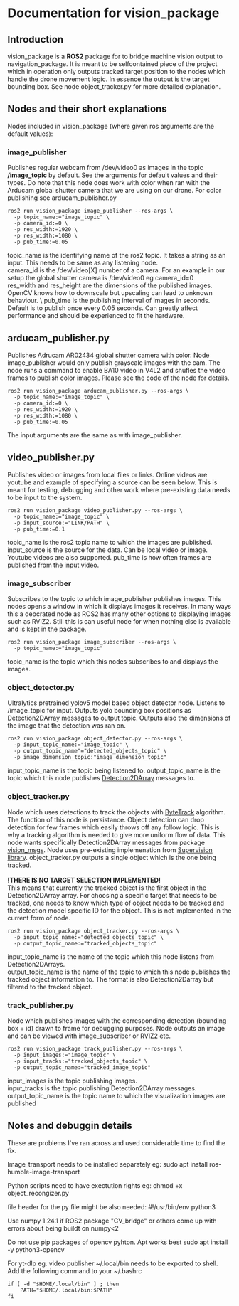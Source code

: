 # Documentation for vision_package

## Introduction

vision_package is a **ROS2** package for to bridge machine vision output to navigation_package. It is meant to be selfcontained piece of the project which in operation only outputs tracked target position to the nodes which handle the drone movement logic. In essence the output is the target bounding box. See node object_tracker.py for more detailed explanation.  

## Nodes and their short explanations

Nodes included in vision_package (where given ros arguments are the default values):

### image_publisher
Publishes regular webcam from /dev/video0 as images in the topic **/image_topic** by default. See the arguments for default values and their types. Do note that this node does work with color when ran with the Arducam global shutter camera that we are using on our drone. For color publishing see arducam_publisher.py 
``` 
ros2 run vision_package image_publisher --ros-args \
  -p topic_name:="image_topic" \
  -p camera_id:=0 \
  -p res_width:=1920 \
  -p res_width:=1080 \
  -p pub_time:=0.05
```
topic_name is the identifying name of the ros2 topic. It takes a string as an input. This needs to be same as any listening node. \
camera_id is the /dev/video[X] number of a camera. For an example in our setup the global shutter camera is /dev/video0 eg camera_id=0 \
res_width and res_height are the dimensions of the published images. OpenCV knows how to downscale but upscaling can lead to unknown behaviour. \ 
pub_time is the publishing interval of images in seconds. Default is to publish once every 0.05 seconds. Can greatly affect performance and should be experienced to fit the hardware. 

## arducam_publisher.py
Publishes Adrucam AR02434 global shutter camera with color. Node image_publisher would only publish grayscale images with the cam. The node runs a command to enable BA10 video in V4L2 and shufles the video frames to publish color images. Please see the code of the node for details.
```
ros2 run vision_package arducam_publisher.py --ros-args \
  -p topic_name:="image_topic" \
  -p camera_id:=0 \
  -p res_width:=1920 \
  -p res_width:=1080 \
  -p pub_time:=0.05
```
The input arguments are the same as with image_publisher.
## video_publisher.py
Publishes video or images from local files or links. Online videos are youtube and example of specifying a source can be seen below. This is meant for testing, debugging and other work where pre-existing data needs to be input to the system.   
``` 
ros2 run vision_package video_publisher.py --ros-args \
  -p topic_name:="image_topic" \
  -p input_source:="LINK/PATH" \
  -p pub_time:=0.1
```
topic_name is the ros2 topic name to which the images are published. \
input_source is the source for the data. Can be local video or image. Youtube videos are also supported. 
pub_time is how often frames are published from the input video. 

### image_subscriber
Subscribes to the topic to which image_publisher publishes images. This nodes opens a window in which it displays images it receives. In many ways this a depcrated node as ROS2 has many other options to displaying images such as RVIZ2. Still this is can useful node for when nothing else is available and is kept in the package.    
``` 
ros2 run vision_package image_subscriber --ros-args \
  -p topic_name:="image_topic"
```
topic_name is the topic which this nodes subscribes to and displays the images. 
### object_detector.py
Ultralytics pretrained yolov5 model based object detector node. Listens to /image_topic for input. Outputs yolo bounding box positions as Detection2DArray messages to output topic. Outputs also the dimensions of the image that the detection was ran on.   
``` 
ros2 run vision_package object_detector.py --ros-args \
  -p input_topic_name:="image_topic" \
  -p output_topic_name"="detected_objects_topic" \ 
  -p image_dimension_topic:"image_dimension_topic"
```
input_topic_name is the topic being listened to.
output_topic_name is the topic which this node publishes [Detection2DArray](https://github.com/ros-perception/vision_msgs/blob/ros2/vision_msgs/msg/Detection2DArray.msg) messages to.
### object_tracker.py
Node which uses detections to track the objects with [ByteTrack](https://github.com/ifzhang/ByteTrack) algorithm. The function of this node is persistance. Object detection can drop detection for few frames which easily throws off any follow logic. This is why a tracking algorithm is needed to give more uniform flow of data. This node wants specifically Detection2DArray messages from package [vision_msgs](https://github.com/ros-perception/vision_msgs/). Node uses pre-existing implemenation from [Supervision library](https://supervision.roboflow.com/latest/how_to/track_objects/). object_tracker.py outputs a single object which is the one being tracked.\
\
**!THERE IS NO TARGET SELECTION IMPLEMENTED!**\
This means that currently the tracked object is the first object in the Detection2DArray array. For choosing a specific target that needs to be tracked, one needs to know which type of object needs to be tracked and the detection model specific ID for the object. This is not implemented in the current form of node. 

```
ros2 run vision_package object_tracker.py --ros-args \
  -p input_topic_name:="detected_objects_topic" \
  -p output_topic_name:="tracked_objects_topic"
```
input_topic_name is the name of the topic which this node listens from Detection2DArrays.\
output_topic_name is the name of the topic to which this node publishes the tracked object information to. The format is also Detection2Darray but filtered to the tracked object. 

### track_publisher.py
Node which publishes images with the corresponding detection (bounding box + id) drawn to frame for debugging purposes. Node outputs an image and can be viewed with image_subscriber or RVIZ2 etc. 
```
ros2 run vision_package track_publisher.py --ros-args \ 
  -p input_images:="image_topic" \
  -p input_tracks:="tracked_objects_topic" \
  -p output_topic_name:="tracked_image_topic"
```
input_images is the topic publishing images.\
input_tracks is the topic publishing Detection2DArray messages.\
output_topic_name is the topic name to which the visualization images are published


## Notes and debuggin details
These are problems I've ran across and used considerable time to find the fix.

Image_transport needs to be installed separately eg: 
sudo apt install ros-humble-image-transport

Python scripts need to have exectution rights eg:
chmod +x object_recongizer.py

file header for the py file might be also needed: 
#!/usr/bin/env python3

Use numpy 1.24.1 if ROS2 package "CV_bridge" or others come up with errors about being buildt on numpy<2

Do not use pip packages of opencv pyhton. Apt works best
sudo apt install -y python3-opencv

For yt-dlp eg. video publisher ~/.local/bin needs to be exported to shell. Add the following command to your ~/.bashrc
```
if [ -d "$HOME/.local/bin" ] ; then
    PATH="$HOME/.local/bin:$PATH"
fi
```

